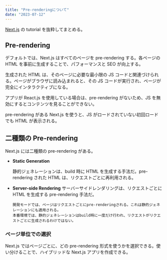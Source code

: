 ```yaml
---
title: "Pre-renderingについて"
date: "2023-07-12"
---
```


[Next.js](https://nextjs.org/) の tutorial を抜粋してまとめる。

## Pre-rendering

デフォルトでは、Next.js はすべてのページを pre-rendering する。各ページの HTML を事前に生成することで、パフォーマンスと SEO が向上する。

生成された HTML は、そのページに必要な最小限の JS コードと関連づけられる。ページがブラウザに読み込まれると、その JS コードが実行され、ページが完全にインタラクティブになる。

アプリが React.js を使用している場合は、pre-rendering がないため、JS を無効にするとコンテンツを見ることができない。

pre-rendering がある Next.js を使うと、JS がロードされていない初回ロードでも HTML が表示される。

## 二種類の Pre-rendering

Next.js には二種類の pre-rendering がある。

- **Static Generation**

  静的ジェネレーションは、build 時に HTML を生成する手法だ。pre-rendering された HTML は、リクエストごとに再利用される。

- **Server-side Rendering**
  サーバーサイドレンダリングは、リクエストごとに HTML を生成する pre-rendering 手法だ。

  ```
  開発モードでは、ページはリクエストごとにpre-renderingされる。これは静的ジェネレーションにも適用される。
  本番環境では、静的ジェネレーションはbuild時に一度だけ行われ、リクエストがリクエストごとに生成されるわけではない。
  ```

### ページ単位での選択

Next.js ではページごとに、どの pre-rendering 形式を使うかを選択できる。使い分けることで、ハイブリッドな Next.js アプリを作成できる。
